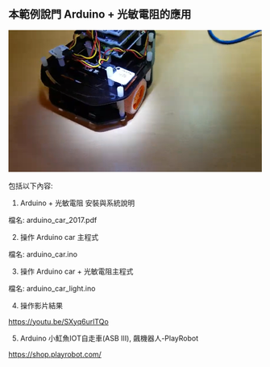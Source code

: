 ## 本範例說門 Arduino + 光敏電阻的應用

![image](https://github.com/rwepa/arduino_car/blob/main/imgs/arduino_car.png)

包括以下內容:

1. Arduino + 光敏電阻 安裝與系統說明

檔名: arduino_car_2017.pdf

2. 操作 Arduino car 主程式

檔名: arduino_car.ino

3. 操作 Arduino car + 光敏電阻主程式

檔名: arduino_car_light.ino

4. 操作影片結果

https://youtu.be/SXyq6urlTQo

5. Arduino 小魟魚IOT自走車(ASB Ⅲ), 飆機器人-PlayRobot

https://shop.playrobot.com/
